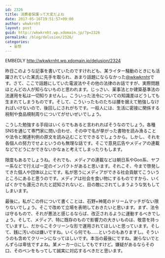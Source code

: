 ```yaml
---
id: 2326
title: 消費者保護って大変だよね
date: 2017-05-16T19:51:57+09:00
author: wkwkrnht
layout: post
guid: http://wkwkrnht.wp.xdomain.jp/?p=2326
permalink: /blog/delusion/2326/
categories:
  - 妄想
---
```

EMBEDLY http://wkwkrnht.wp.xdomain.jp/delusion/2324

昨日このような記事を書いていたのですけれども、某ライター騒動のときにも活躍されていた某氏に先手を取られ、あまり話題にならなかった<a href="http://twitter.com/wkwkrnht" target="_blank" rel="noopener nofollow">@wkwkrnht</a>です。さて、ここで話題にしていた電波法やその他の法律のお話ですが、実際問題ほとんどの人が知らないものと思われます。じっさい、薬事法とか建築基準法の法運用を私は一切知りませんし。こういった法令についての知識差はどうしても生まれてしまうものです。そして、こういったものたちは腰を据えて勉強しなければいけないので、後回しにされがちです。一般人には、生活に密接に関係する税制や食品規制周りについてがせいぜいでしょう。

こうした勉強する手段はいくらでもあると言われればそうなのでしょう。各種SNSを通じて専門家に問い合わせ、その中で名が挙がった書物を読み漁ることや法令と関連判例の原文を読み込むことでできるでしょうから。しかし、それを各個人の努力でせよというのも無理な話です。そこで意見広告やメディアの連載などでどうにかできないかなぁと考えてしまったりもします。

限度もあるでしょうね。それでも、メディアの連載などは朝日系やGoo系、ヤフー系などで行えば一定のインパクトがあると思います。それこそ、今まで啓発してきた個人や団体以上にです。私が思うにメディアができる社会貢献てこういうところにあると思うのです。メディアは社会を食い物にするものですから、いくばくかでも還元されたと認知されないと、目の敵にされてしまうような気もしてしまいます。

最後に。私がこの件について書くことは、石野×神尾のドリームマッチがない限りないでしょう。そこで改めて立場を表明しておきたいと思います。まず、法令は守るもので、それが悪法と感じるならば、改正されるように運動するべきでしょう。そして、メディア、特に既存のもので影響力の大きいものは、敬意を持っていますし、だからこそクリーンな形で運用されてほしいと思っています。そして、銭に汚いのは嫌いですね。いくら何でも……というのもありますし。そういうのも含めてクリーンになってほしいです。本当の最後にですね。謝らないでとんずらは卑怯ですよね。某メーカー()にしてもですけど。嫌疑があるならその口、そのペンをもってして誠実に対応するべきだと思います。